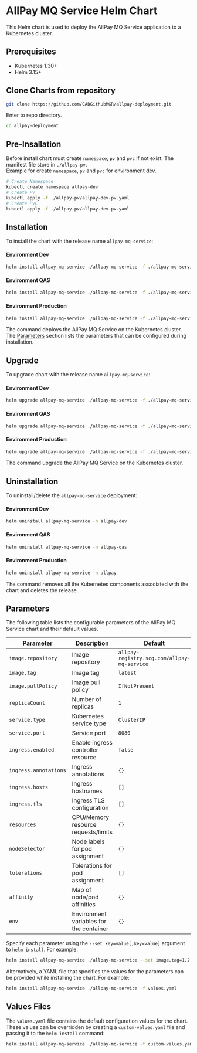 # AllPay MQ Service Helm Chart

This Helm chart is used to deploy the AllPay MQ Service application to a Kubernetes cluster.

## Prerequisites

- Kubernetes 1.30+
- Helm 3.15+

## Clone Charts from repository

```bash
git clone https://github.com/CADGithubMGR/allpay-deployment.git
```
Enter to repo directory.
```bash
cd allpay-deployment
```
## Pre-Insallation
Before install chart must create `namespace`, `pv` and `pvc` if not exist. The manifest file store in `./allpay-pv`.
<br/>Example for create `namespace`, `pv` and `pvc` for environment dev.
```bash
# Create Namespace
kubectl create namespace allpay-dev
# Create PV
kubectl apply -f ./allpay-pv/allpay-dev-pv.yaml
# Create PVC
kubectl apply -f ./allpay-pv/allpay-dev-pv.yaml
```

## Installation

To install the chart with the release name `allpay-mq-service`:

#### Environment Dev

```bash
helm install allpay-mq-service ./allpay-mq-service -f ./allpay-mq-service/values.dev.yaml -n allpay-dev
```
#### Environment QAS

```bash
helm install allpay-mq-service ./allpay-mq-service -f ./allpay-mq-service/values.qas.yaml -n allpay-qas
```
#### Environment Production

```bash
helm install allpay-mq-service ./allpay-mq-service -f ./allpay-mq-service/values.prd.yaml -n allpay
```

The command deploys the AllPay MQ Service on the Kubernetes cluster. The [Parameters](#parameters) section lists the parameters that can be configured during installation.

## Upgrade

To upgrade chart with the release name `allpay-mq-service`:

#### Environment Dev

```bash
helm upgrade allpay-mq-service ./allpay-mq-service -f ./allpay-mq-service/values.dev.yaml -n allpay-dev
```
#### Environment QAS

```bash
helm upgrade allpay-mq-service ./allpay-mq-service -f ./allpay-mq-service/values.qas.yaml -n allpay-qas
```
#### Environment Production

```bash
helm upgrade allpay-mq-service ./allpay-mq-service -f ./allpay-mq-service/values.prd.yaml -n allpay
```

The command upgrade the AllPay MQ Service on the Kubernetes cluster.

## Uninstallation

To uninstall/delete the `allpay-mq-service` deployment:

#### Environment Dev

```bash
helm uninstall allpay-mq-service -n allpay-dev
```
#### Environment QAS

```bash
helm uninstall allpay-mq-service -n allpay-qas
```
#### Environment Production

```bash
helm uninstall allpay-mq-service -n allpay
```

The command removes all the Kubernetes components associated with the chart and deletes the release.

## Parameters

The following table lists the configurable parameters of the AllPay MQ Service chart and their default values.

| Parameter                        | Description                                                  | Default                   |
|----------------------------------|--------------------------------------------------------------|---------------------------|
| `image.repository`               | Image repository                                             | `allpay-registry.scg.com/allpay-mq-service` |
| `image.tag`                      | Image tag                                                    | `latest`                  |
| `image.pullPolicy`               | Image pull policy                                            | `IfNotPresent`            |
| `replicaCount`                   | Number of replicas                                           | `1`                       |
| `service.type`                   | Kubernetes service type                                      | `ClusterIP`               |
| `service.port`                   | Service port                                                 | `8080`                    |
| `ingress.enabled`                | Enable ingress controller resource                           | `false`                   |
| `ingress.annotations`            | Ingress annotations                                          | `{}`                      |
| `ingress.hosts`                  | Ingress hostnames                                            | `[]`                      |
| `ingress.tls`                    | Ingress TLS configuration                                    | `[]`                      |
| `resources`                      | CPU/Memory resource requests/limits                          | `{}`                      |
| `nodeSelector`                   | Node labels for pod assignment                               | `{}`                      |
| `tolerations`                    | Tolerations for pod assignment                               | `[]`                      |
| `affinity`                       | Map of node/pod affinities                                   | `{}`                      |
| `env`                            | Environment variables for the container                      | `{}`                      |

Specify each parameter using the `--set key=value[,key=value]` argument to `helm install`. For example:

```bash
helm install allpay-mq-service ./allpay-mq-service --set image.tag=1.2.3,replicaCount=2
```

Alternatively, a YAML file that specifies the values for the parameters can be provided while installing the chart. For example:

```bash
helm install allpay-mq-service ./allpay-mq-service -f values.yaml
```

## Values Files

The `values.yaml` file contains the default configuration values for the chart. These values can be overridden by creating a `custom-values.yaml` file and passing it to the `helm install` command:

```bash
helm install allpay-mq-service ./allpay-mq-service -f custom-values.yaml
```
